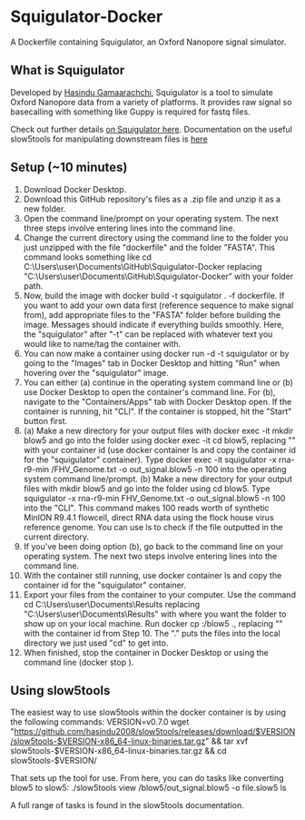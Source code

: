 # Squigulator-Docker
A Dockerfile containing Squigulator, an Oxford Nanopore signal simulator.

## What is Squigulator
Developed by [Hasindu Gamaarachchi](https://twitter.com/hasindu2008), Squigulator is a tool to simulate Oxford Nanopore data from a variety of platforms. It provides raw signal so basecalling with something like Guppy is required for fastq files.

Check out further details [on Squigulator here](https://github.com/hasindu2008/squigulator).
Documentation on the useful slow5tools for manipulating downstream files is [here](https://github.com/hasindu2008/slow5tools)

## Setup (~10 minutes)
1. Download Docker Desktop.
2. Download this GitHub repository's files as a .zip file and unzip it as a new folder.
3. Open the command line/prompt on your operating system. The next three steps involve entering lines into the command line.
4. Change the current directory using the command line to the folder you just unzipped with the file "dockerfile" and the folder "FASTA". This command looks something like cd C:\Users\user\Documents\GitHub\Squigulator-Docker replacing "C:\Users\user\Documents\GitHub\Squigulator-Docker" with your folder path.
5. Now, build the image with docker build -t squigulator . -f dockerfile. If you want to add your own data first (reference sequence to make signal from), add appropriate files to the "FASTA" folder before building the image. Messages should indicate if everything builds smoothly. Here, the "squigulator" after "-t" can be replaced with whatever text you would like to name/tag the container with.
6. You can now make a container using docker run -d -t squigulator or by going to the "Images" tab in Docker Desktop and hitting "Run" when hovering over the "squigulator" image.
7. You can either (a) continue in the operating system command line or (b) use Docker Desktop to open the container's command line. For (b), navigate to the "Containers/Apps" tab with Docker Desktop open. If the container is running, hit "CLI". If the container is stopped, hit the "Start" button first.
8. (a) Make a new directory for your output files with docker exec -it <container-id> mkdir blow5 and go into the folder using  docker exec -it <container-id> cd blow5, replacing "<container-id>" with your container id (use docker container ls and copy the container id for the "squigulator" container). Type docker exec -it <container-id> squigulator -x rna-r9-min /FHV_Genome.txt -o out_signal.blow5 -n 100 into the operating system command line/prompt. (b) Make a new directory for your output files with mkdir blow5 and go into the folder using cd blow5. Type squigulator -x rna-r9-min FHV_Genome.txt -o out_signal.blow5 -n 100 into the "CLI". 
This command makes 100 reads worth of synthetic MinION R9.4.1 flowcell, direct RNA data using the flock house virus reference genome. You can use ls to check if the file outputted in the current directory.
9. If you've been doing option (b), go back to the command line on your operating system. The next two steps involve entering lines into the command line.
10. With the container still running, use docker container ls and copy the container id for the "squigulator" container.
11. Export your files from the container to your computer. Use the command cd C:\Users\user\Documents\Results replacing "C:\Users\user\Documents\Results" with where you want the folder to show up on your local machine. Run docker cp <container-id>:/blow5 ., replacing "<container-id>" with the container id from Step 10. The "." puts the files into the local directory we just used "cd" to get into.
12. When finished, stop the container in Docker Desktop or using the command line (docker stop <container-id>).

## Using slow5tools
The easiest way to use slow5tools within the docker container is by using the following commands:
VERSION=v0.7.0
wget "https://github.com/hasindu2008/slow5tools/releases/download/$VERSION/slow5tools-$VERSION-x86_64-linux-binaries.tar.gz" && tar xvf slow5tools-$VERSION-x86_64-linux-binaries.tar.gz && cd slow5tools-$VERSION/

That sets up the tool for use. From here, you can do tasks like converting blow5 to slow5:
./slow5tools view /blow5/out_signal.blow5 -o file.slow5
ls

A full range of tasks is found in the slow5tools documentation.
